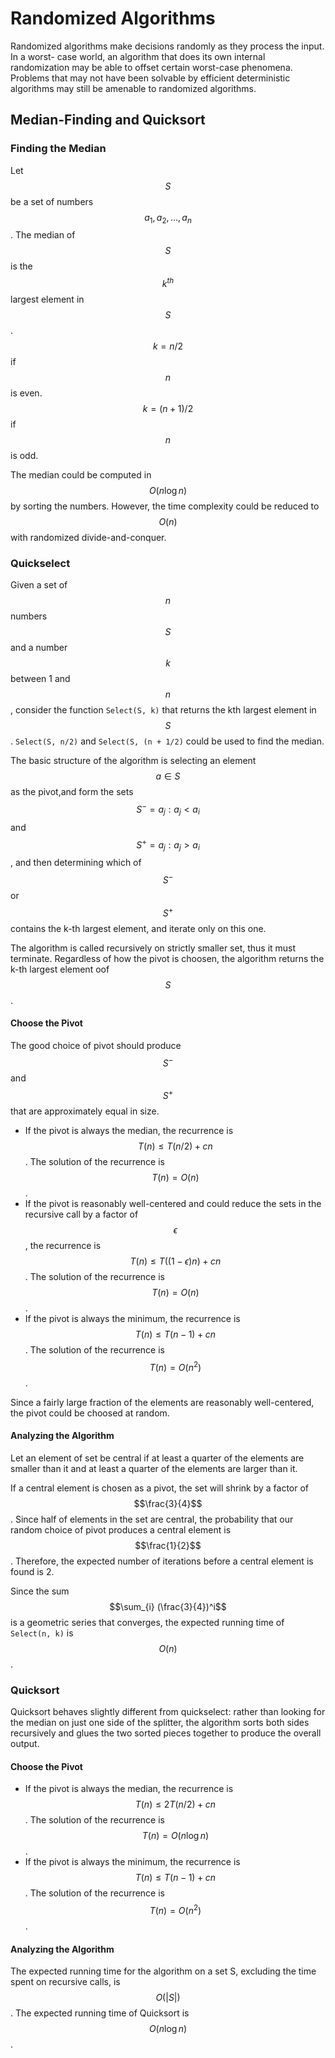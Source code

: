 # Randomized Algorithms

Randomized algorithms make decisions randomly as they process the input. In a worst- case world, an algorithm that does its own internal randomization may be able to offset certain worst-case phenomena. Problems that may not have been solvable by efficient deterministic algorithms may still be amenable to randomized algorithms.

## Median-Finding and Quicksort

### Finding the Median

Let $$S$$ be a set of numbers $${a_1, a_2, \dots, a_n }$$. The median of $$S$$ is the $$k^{th}$$ largest element in $$S$$. $$k = n / 2$$ if $$n$$ is even. $$k = (n + 1) / 2$$ if $$n$$ is odd.

The median could be computed in $$O(n \log n)$$ by sorting the numbers. However, the time complexity could be reduced to $$O(n)$$ with randomized divide-and-conquer.

### Quickselect

Given a set of $$n$$ numbers $$S$$ and a number $$k$$ between 1 and $$n$$, consider the function `Select(S, k)` that returns the kth largest element in $$S$$. `Select(S, n/2)` and `Select(S, (n + 1/2)` could be used to find the median.

The basic structure of the algorithm is selecting an element $$a \in S$$ as the pivot,and form the sets $$S^- = {a_j: a_j < a_i}$$ and $$S^+ = {a_j: a_j > a_i}$$, and then determining which of $$S^−$$ or $$S^+$$ contains the k-th largest element, and iterate only on this one.

The algorithm is called recursively on strictly smaller set, thus it must terminate. Regardless of how the pivot is choosen, the algorithm returns the k-th largest element oof $$S$$.

#### Choose the Pivot

The good choice of pivot should produce $$S^−$$ and $$S^+$$ that are approximately equal in size.

- If the pivot is always the median, the recurrence is $$T(n) \leq T(n / 2) + cn$$. The solution of the recurrence is $$T(n) = O(n)$$.
- If the pivot is reasonably well-centered and could reduce the sets in the recursive call by a factor of $$\epsilon$$, the recurrence is $$T(n) \leq T((1- \epsilon)n) + cn$$. The solution of the recurrence is $$T(n) = O(n)$$.
- If the pivot is always the minimum, the recurrence is $$T(n) \leq T(n - 1) + cn$$. The solution of the recurrence is $$T(n) = O(n^2)$$.

Since a fairly large fraction of the elements are reasonably well-centered, the pivot could be choosed at random.

#### Analyzing the Algorithm

Let an element of set be central if at least a quarter of the elements are smaller than it and at least a quarter of the elements are larger than it.

If a central element is chosen as a pivot, the set will shrink by a factor of $$\frac{3}{4}$$. Since half of elements in the set are central, the probability that our random choice of pivot produces a central element is $$\frac{1}{2}$$. Therefore, the expected number of iterations before a central element is found is 2.

Since the sum $$\sum_{i} (\frac{3}{4})^i$$ is a geometric series that converges, the expected running time of `Select(n, k)` is $$O(n)$$.

### Quicksort

Quicksort behaves slightly different from quickselect: rather than looking for the median on just one side of the splitter, the algorithm sorts both sides recursively and glues the two sorted pieces together to produce the overall output.

#### Choose the Pivot

- If the pivot is always the median, the recurrence is $$T(n) \leq 2T(n / 2) + cn$$. The solution of the recurrence is $$T(n) = O(n \log n)$$.
- If the pivot is always the minimum, the recurrence is $$T(n) \leq T(n - 1) + cn$$. The solution of the recurrence is $$T(n) = O(n^2)$$.

#### Analyzing the Algorithm

The expected running time for the algorithm on a set S, excluding the time spent on recursive calls, is $$O(|S|)$$. The expected running time of Quicksort is $$O(n \log n)$$.
